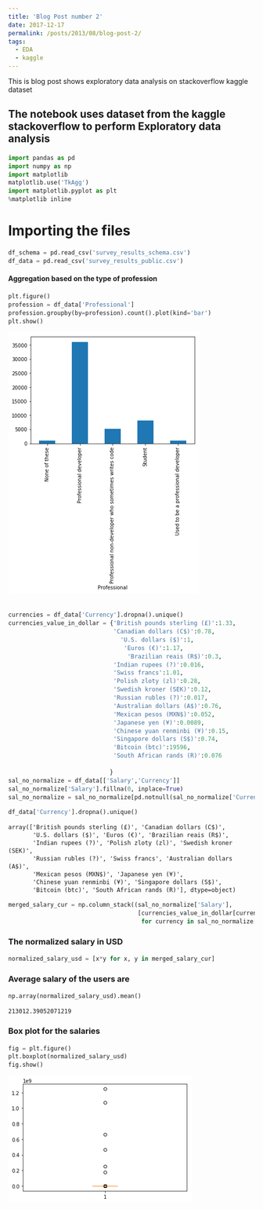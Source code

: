 ```yaml
---
title: 'Blog Post number 2'
date: 2017-12-17
permalink: /posts/2013/08/blog-post-2/
tags:
  - EDA
  - kaggle
---
```


This is blog post shows exploratory data analysis on stackoverflow kaggle dataset


## The notebook uses dataset from the kaggle stackoverflow  to perform Exploratory data analysis


```python
import pandas as pd
import numpy as np
import matplotlib
matplotlib.use('TkAgg')
import matplotlib.pyplot as plt
%matplotlib inline
```

# Importing the files


```python
df_schema = pd.read_csv('survey_results_schema.csv')
df_data = pd.read_csv('survey_results_public.csv')
```

#### Aggregation based on the type of profession


```python
plt.figure()
profession = df_data['Professional']
profession.groupby(by=profession).count().plot(kind='bar')
plt.show()
```


![png](/images/output_5_0.png)



```python

currencies = df_data['Currency'].dropna().unique()
currencies_value_in_dollar = {'British pounds sterling (£)':1.33, 
                              'Canadian dollars (C$)':0.78,
                                'U.S. dollars ($)':1,
                                 'Euros (€)':1.17,
                                  'Brazilian reais (R$)':0.3,
                              'Indian rupees (?)':0.016,
                              'Swiss francs':1.01,
                              'Polish zloty (zl)':0.28,
                              'Swedish kroner (SEK)':0.12,
                              'Russian rubles (?)':0.017,
                              'Australian dollars (A$)':0.76,
                              'Mexican pesos (MXN$)':0.052,
                              'Japanese yen (¥)':0.0089,
                              'Chinese yuan renminbi (¥)':0.15,
                              'Singapore dollars (S$)':0.74,
                              'Bitcoin (btc)':19596,
                              'South African rands (R)':0.076
                             
                             }
sal_no_normalize = df_data[['Salary','Currency']]
sal_no_normalize['Salary'].fillna(0, inplace=True)
sal_no_normalize = sal_no_normalize[pd.notnull(sal_no_normalize['Currency'])]
```


```python
df_data['Currency'].dropna().unique()
```




    array(['British pounds sterling (£)', 'Canadian dollars (C$)',
           'U.S. dollars ($)', 'Euros (€)', 'Brazilian reais (R$)',
           'Indian rupees (?)', 'Polish zloty (zl)', 'Swedish kroner (SEK)',
           'Russian rubles (?)', 'Swiss francs', 'Australian dollars (A$)',
           'Mexican pesos (MXN$)', 'Japanese yen (¥)',
           'Chinese yuan renminbi (¥)', 'Singapore dollars (S$)',
           'Bitcoin (btc)', 'South African rands (R)'], dtype=object)




```python
merged_salary_cur = np.column_stack((sal_no_normalize['Salary'],
                                     [currencies_value_in_dollar[currency] 
                                      for currency in sal_no_normalize['Currency']]))
```

### The normalized salary in USD


```python
normalized_salary_usd = [x*y for x, y in merged_salary_cur]
```

### Average salary of the users are


```python
np.array(normalized_salary_usd).mean()
```




    213012.39052071219



### Box plot for the salaries


```python
fig = plt.figure()
plt.boxplot(normalized_salary_usd)
fig.show()
```



![png](/images/output_14_1.png)
